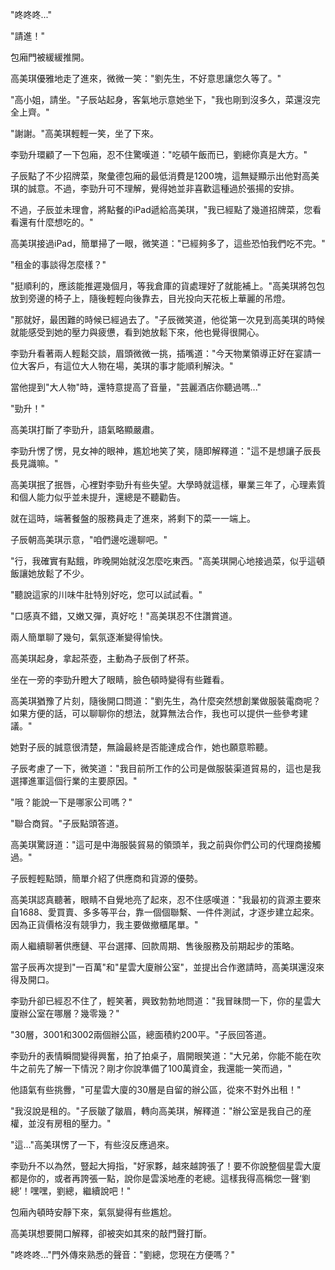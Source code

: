 "咚咚咚..."

"請進！"

包廂門被緩緩推開。

高美琪優雅地走了進來，微微一笑："劉先生，不好意思讓您久等了。"

"高小姐，請坐。"子辰站起身，客氣地示意她坐下，"我也剛到沒多久，菜還沒完全上齊。"

"謝謝。"高美琪輕輕一笑，坐了下來。

李勁升環顧了一下包廂，忍不住驚嘆道："吃頓午飯而已，劉總你真是大方。"

子辰點了不少招牌菜，聚彙德包廂的最低消費是1200塊，這無疑顯示出他對高美琪的誠意。不過，李勁升可不理解，覺得她並非喜歡這種過於張揚的安排。

不過，子辰並未理會，將點餐的iPad遞給高美琪，"我已經點了幾道招牌菜，您看看還有什麼想吃的。"

高美琪接過iPad，簡單掃了一眼，微笑道："已經夠多了，這些恐怕我們吃不完。"

"租金的事談得怎麼樣？"

"挺順利的，應該能推遲幾個月，等我倉庫的貨處理好了就能補上。"高美琪將包包放到旁邊的椅子上，隨後輕輕向後靠去，目光投向天花板上華麗的吊燈。

"那就好，最困難的時候已經過去了。"子辰微笑道，他從第一次見到高美琪的時候就能感受到她的壓力與疲憊，看到她放鬆下來，他也覺得很開心。

李勁升看著兩人輕鬆交談，眉頭微微一挑，插嘴道："今天物業領導正好在宴請一位大客戶，有這位大人物在場，美琪的事才能順利解決。"

當他提到"大人物"時，還特意提高了音量，"芸麗酒店你聽過嗎..."

"勁升！"

高美琪打斷了李勁升，語氣略顯嚴肅。

李勁升愣了愣，見女神的眼神，尷尬地笑了笑，隨即解釋道："這不是想讓子辰長長見識嘛。"

高美琪抿了抿唇，心裡對李勁升有些失望。大學時就這樣，畢業三年了，心理素質和個人能力似乎並未提升，還總是不聽勸告。

就在這時，端著餐盤的服務員走了進來，將剩下的菜一一端上。

子辰朝高美琪示意，"咱們邊吃邊聊吧。"

"行，我確實有點餓，昨晚開始就沒怎麼吃東西。"高美琪開心地接過菜，似乎這頓飯讓她放鬆了不少。

"聽說這家的川味牛肚特別好吃，您可以試試看。"

"口感真不錯，又嫩又彈，真好吃！"高美琪忍不住讚賞道。

兩人簡單聊了幾句，氣氛逐漸變得愉快。

高美琪起身，拿起茶壺，主動為子辰倒了杯茶。

坐在一旁的李勁升瞪大了眼睛，臉色頓時變得有些難看。

高美琪猶豫了片刻，隨後開口問道："劉先生，為什麼突然想創業做服裝電商呢？如果方便的話，可以聊聊你的想法，就算無法合作，我也可以提供一些參考建議。"

她對子辰的誠意很清楚，無論最終是否能達成合作，她也願意聆聽。

子辰考慮了一下，微笑道："我目前所工作的公司是做服裝渠道貿易的，這也是我選擇進軍這個行業的主要原因。"

"哦？能說一下是哪家公司嗎？"

"聯合商貿。"子辰點頭答道。

高美琪驚訝道："這可是中海服裝貿易的領頭羊，我之前與你們公司的代理商接觸過。"

子辰輕輕點頭，簡單介紹了供應商和貨源的優勢。

高美琪認真聽著，眼睛不自覺地亮了起來，忍不住感嘆道："我最初的貨源主要來自1688、愛買賣、多多等平台，靠一個個聯繫、一件件測試，才逐步建立起來。因為正貨價格沒有競爭力，我主要做撤櫃尾單。"

兩人繼續聊著供應鏈、平台選擇、回款周期、售後服務及前期起步的策略。

當子辰再次提到"一百萬"和"星雲大廈辦公室"，並提出合作邀請時，高美琪還沒來得及開口。

李勁升卻已經忍不住了，輕笑著，興致勃勃地問道："我冒昧問一下，你的星雲大廈辦公室在哪層？幾零幾？"

"30層，3001和3002兩個辦公區，總面積約200平。"子辰回答道。

李勁升的表情瞬間變得興奮，拍了拍桌子，眉開眼笑道："大兄弟，你能不能在吹牛之前先了解一下情況？剛才你說準備了100萬資金，我還能一笑而過，"

他語氣有些挑釁，"可星雲大廈的30層是自留的辦公區，從來不對外出租！"

"我沒說是租的。"子辰皺了皺眉，轉向高美琪，解釋道："辦公室是我自己的産權，並沒有房租的壓力。"

"這…"高美琪愣了一下，有些沒反應過來。

李勁升不以為然，豎起大拇指，"好家夥，越來越誇張了！要不你說整個星雲大廈都是你的，或者再誇張一點，說你是雲溪地產的老總。這樣我得高稱您一聲‘劉總’！嘿嘿，劉總，繼續說吧！"

包廂內頓時安靜下來，氣氛變得有些尷尬。

高美琪想要開口解釋，卻被突如其來的敲門聲打斷。

"咚咚咚..."門外傳來熟悉的聲音："劉總，您現在方便嗎？"

